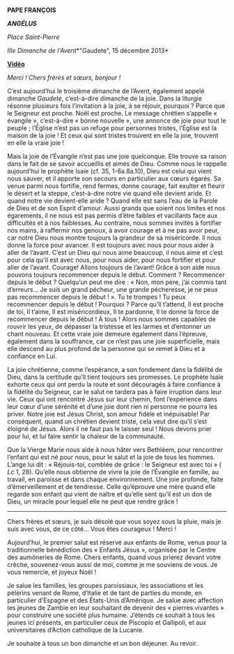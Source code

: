 **PAPE FRANÇOIS**

***ANGÉLUS***

*Place Saint-Pierre*

*IIIe Dimanche de l'Avent**"Gaudete", 15 décembre 2013*

**[Vidéo](http://player.rv.va/vaticanplayer.asp?language=it&tic=VA_TUMGMI9G)**

*Merci ! Chers frères et sœurs, bonjour !*

C’est aujourd’hui le troisième dimanche de l’Avent, également appelé dimanche *Gaudete*, c’est-à-dire dimanche de la joie. Dans la liturgie résonne plusieurs fois l’invitation à la joie, à se réjouir, pourquoi ? Parce que le Seigneur est proche. Noël est proche. Le message chrétien s’appelle « évangile », c’est-à-dire « bonne nouvelle », une annonce de joie pour tout le peuple ; l’Église n’est pas un refuge pour personnes tristes, l’Église est la maison de la joie ! Et ceux qui sont tristes trouvent en elle la joie, trouvent en elle la vraie joie !

Mais la joie de l’Évangile n’est pas une joie quelconque. Elle trouve sa raison dans le fait de se savoir accueillis et aimés de Dieu. Comme nous le rappelle aujourd’hui le prophète Isaïe (cf. 35, 1-6a.8a.10), Dieu est celui qui vient nous sauver, et il apporte son secours en particulier aux cœurs égarés. Sa venue parmi nous fortifie, rend fermes, donne courage, fait exulter et fleurir le désert et la steppe, c’est-à-dire notre vie quand elle devient aride. Et quand notre vie devient-elle aride ? Quand elle est sans l’eau de la Parole de Dieu et de son Esprit d’amour. Aussi grands que soient nos limites et nos égarements, il ne nous est pas permis d’être faibles et vacillants face aux difficultés et à nos faiblesses. Au contraire, nous sommes invités à fortifier nos mains, à raffermir nos genoux, à avoir courage et à ne pas avoir peur, car notre Dieu nous montre toujours la grandeur de sa miséricorde. Il nous donne la force pour avancer. Il est toujours avec nous pour nous aider à aller de l’avant. C’est un Dieu qui nous aime beaucoup, il nous aime et c’est pour cela qu’il est avec nous, pour nous aider, pour nous fortifier et pour aller de l’avant. Courage! Allons toujours de l’avant! Grâce à son aide nous pouvons toujours recommencer depuis le début. Comment ? Recommencer depuis le début ? Quelqu’un peut me dire : « Non, mon père, j’ai commis tant d’erreurs... Je suis un grand pécheur, une grande pécheresse, je ne peux pas recommencer depuis le début ! ». Tu te trompes ! Tu peux recommencer depuis le début ! Pourquoi ? Parce qu’Il t’attend, Il est proche de toi, Il t’aime, Il est miséricordieux, Il te pardonne, Il te donne la force de recommencer depuis le début ! À tous ! Alors nous sommes capables de rouvrir les yeux, de dépasser la tristesse et les larmes et d’entonner un chant nouveau. Et cette vraie joie demeure également dans l’épreuve, également dans la souffrance, car ce n’est pas une joie superficielle, mais elle descend au plus profond de la personne qui se remet à Dieu et a confiance en Lui.

La joie chrétienne, comme l’espérance, a son fondement dans la fidélité de Dieu, dans la certitude qu’Il tient toujours ses promesses. Le prophète Isaïe exhorte ceux qui ont perdu la route et sont découragés à faire confiance à la fidélité du Seigneur, car le salut ne tardera pas à faire irruption dans leur vie. Ceux qui ont rencontré Jésus sur leur chemin, font l’expérience dans leur cœur d’une sérénité et d’une joie dont rien ni personne ne pourra les priver. Notre joie est Jésus Christ, son amour fidèle et inépuisable! Par conséquent, quand un chrétien devient triste, cela veut dire qu’il s’est éloigné de Jésus. Alors il ne faut pas le laisser seul ! Nous devons prier pour lui, et lui faire sentir la chaleur de la communauté.

Que la Vierge Marie nous aide à nous hâter vers Bethléem, pour rencontrer l’enfant qui est né pour nous, pour le salut et la joie de tous les hommes. L’ange lui dit : « Réjouis-toi, comblée de grâce : le Seigneur est avec toi » ( *Lc* 1, 28). Qu’elle nous obtienne de vivre la joie de l’Évangile en famille, au travail, en paroisse et dans chaque environnement. Une joie profonde, faite d’émerveillement et de tendresse. Celle qu’éprouve une mère quand elle regarde son enfant qui vient de naître et qu’elle sent qu’il est un don de Dieu, un miracle pour lequel elle ne peut que rendre grâce !

* * *

Chers frères et sœurs, je suis désolé que vous soyez sous la pluie, mais je suis avec vous, de ce côté… Vous êtes courageux ! Merci !

Aujourd’hui, le premier salut est réservé aux enfants de Rome, venus pour la traditionnelle bénédiction des « Enfants Jésus », organisée par le Centre des aumôneries de Rome. Chers enfants, quand vous prierez devant votre crèche, souvenez-vous aussi de moi, comme je me souviens de vous. Je vous remercie, et joyeux Noël !

Je salue les familles, les groupes paroissiaux, les associations et les pèlerins venant de Rome, d’Italie et de tant de parties du monde, en particulier d’Espagne et des États-Unis d’Amérique. Je salue avec affection les jeunes de Zambie en leur souhaitant de devenir des « pierres vivantes » pour construire une société plus humaine. J’étends ce souhait à tous les jeunes ici présents, en particulier ceux de Piscopio et Gallipoli, et aux universitaires d’Action catholique de la Lucanie.

Je souhaite à tous un bon dimanche et un bon déjeuner. Au revoir.